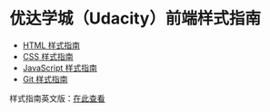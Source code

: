 
# 优达学城（Udacity）前端样式指南


- [HTML 样式指南](https://udacity.github.io/frontend-nanodegree-styleguide-zh/html/前端工程师纳米学位样式指南%20-%20HTML.html)
- [CSS 样式指南](https://udacity.github.io/frontend-nanodegree-styleguide-zh/html/前端工程师纳米学位样式指南%20-%20CSS.html)
- [JavaScript 样式指南](https://udacity.github.io/frontend-nanodegree-styleguide-zh/html/前端工程师纳米学位样式指南%20-%20JavaScript.html)
- [Git 样式指南](https://udacity.github.io/frontend-nanodegree-styleguide-zh/html/前端工程师纳米学位样式指南%20-%20Git.html)

样式指南英文版：[在此查看](https://udacity.github.io/frontend-nanodegree-styleguide/)

